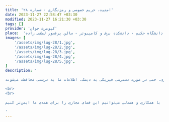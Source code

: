```yaml
---
title: 'امنیت، حریم خصوصی و رمزنگاری - شماره ۲۸'
date: 2023-11-27 22:58:47 +03:30
modified: 2023-11-27 16:21:30 +03:30
tags: []
provider: 'کیومرث جوان'
place:  'دانشگاه حکیم - دانشکده برق و کامپیوتر - سالن پرفسور لطفی زاده'
images: [
    '/assets/img/lug-28/1.jpg',
    '/assets/img/lug-28/2.jpg', 
    '/assets/img/lug-28/3.jpg', 
    '/assets/img/lug-28/4.jpg',
    '/assets/img/lug-28/5.jpg',
]
description: '

در سخنرانی امروزمون درباره اهمیت امنیت و حریم خصوصی صحبت کردیم و به ویژه بر سیستم عامل لینوکس تمرکز داشتیم. یکی از نکاتی که بر آن تاکید داشتیم، استفاده از رمزنگاری کامل دیسک کامپیوتر بود. این امر، یک لایه قوی از امنیت را برای داده‌های ما فراهم می‌کند و از دسترسی غیرمجاز به آن‌ها جلوگیری می‌کند. در نمونه دمویی که ارائه دادیم، نشان دادیم که چگونه با اعمال رمزنگاری، حتی در صورت دسترسی فیزیکی به دیسک، اطلاعات ما به درستی محافظت می‌شوند.

<br>
<br>

امیدوارم این مطلب مفید و الهام‌بخش باشد. امنیت و حریم خصوصی مسائلی است که همیشه باید به آن توجه کنیم و از ابزارهایی مانند رمزنگاری استفاده کنیم تا اطمینان داشته باشیم که اطلاعات ما در امان هستند. به عنوان جامعه‌ی فعال در فضای آنلاین، ما مسئولیت داریم که از امنیت دیجیتال خود مراقبت کنیم و دیگران را نیز آگاه کنیم. با همکاری و همدلی می‌توانیم این فضای مجازی را برای همه‌ی ما ایمن‌تر کنیم.

' 
---
```



